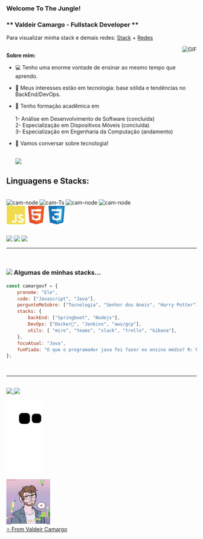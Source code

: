 ### Welcome To The Jungle! ###
### ** Valdeir Camargo - Fullstack Developer ** 
Para visualizar minha stack e demais redes: 
[Stack](https://stackshare.io/camargovf/my-stack) + [Redes](https://linktr.ee/camargovf)




  <img align="right" alt="GIF" src="https://i.pinimg.com/originals/e4/26/70/e426702edf874b181aced1e2fa5c6cde.gif" />
  
##

**Sobre mim:**

- 💻 Tenho uma enorme vontade de ensinar ao mesmo tempo que aprendo.
- 🤔 Meus interesses estão em tecnologia: base sólida e tendências no BackEnd/DevOps.
  
- 💼 Tenho formação acadêmica em<br><br>
1- Análise em Desenvolvimento de Software (concluída)<br>
2- Especialização em Dispositivos Móveis  (concluída)<br>
3- Especialização em Engenharia da Computação (andamento)<br>
  
- 💬 Vamos conversar sobre tecnologia!

  <br>
  <a href="https://linktr.ee/camargovf" target="_blank"><img src="https://img.shields.io/badge/Ask%20me-anything-1abc9c.svg" target="_blank"></a>
  </div>
  
##

## Linguagens e Stacks:
<div style="display: inline_block"><br>
  <img align="center" alt="cam-node" height="60" width="60" src="https://img.shields.io/badge/Java-ED8B00?style=for-the-badge&logo=java&logoColor=white">
  <img align="center" alt="cam-Ts" height="60" width="60" src="https://img.shields.io/badge/Kotlin-0095D5?&style=for-the-badge&logo=kotlin&logoColor=white">
  <img align="center" alt="cam-node" height="60" width="60" src="https://img.shields.io/badge/Node.js-43853D?style=for-the-badge&logo=node.js&logoColor=white">
  <img align="center" alt="cam-node" height="60" width="60" src="https://img.shields.io/badge/Spring-6DB33F?style=for-the-badge&logo=spring&logoColor=white">
  <br>
   <img align="center" alt="cam-Js" height="50" width="50"   src="https://raw.githubusercontent.com/devicons/devicon/master/icons/javascript/javascript-plain.svg">
  <img align="center" alt="cam-HTML" height="50" width="50" src="https://raw.githubusercontent.com/devicons/devicon/master/icons/html5/html5-original.svg">
  <img align="center" alt="cam-CSS" height="50" width="50" src="https://raw.githubusercontent.com/devicons/devicon/master/icons/css3/css3-original.svg">
   
##

<div> 
  <a href="https://api.whatsapp.com/send?phone=5511959898872" target="_blank"><img src="https://img.shields.io/badge/WhatsApp-25D366?style=for-the-badge&logo=whatsapp&logoColor=white" target="_blank"></a>
  <a href="mailto:contato@valdeircamargo.com" target="_blank"><img src="https://img.shields.io/badge/ProtonMail-8B89CC?style=for-the-badge&logo=protonmail&logoColor=white" target="_blank"></a>
    <a href="https://www.linkedin.com/in/camargovf" target="_blank"><img src="https://img.shields.io/badge/LinkedIn-0077B5?style=for-the-badge&logo=linkedin&logoColor=white" target="_blank"></a>

  ----
<br>

### <img src="https://media.giphy.com/media/VgCDAzcKvsR6OM0uWg/giphy.gif" width="50"> Algumas de minhas stacks... 

```javascript
const camargovf = {
    pronome: "Ele",
    code: ["Javascript", "Java"],
    pergunteMeSobre: ["Tecnologia", "Senhor dos Aneis", "Harry Potter"],
    stacks: {
        backEnd: ["Springboot", "Nodejs"],
        DevOps: ["Docker🐳", "Jenkins", "aws/gcp"],
        utils: [ "miro", "teams", "slack", "trello", "kibana"],
    },
    focoAtual: "Java",
    funPiada: "O que o programador java foi fazer no ensino médio? R: Revisitar a classe..."
};
```
<br>

----
<br>
  
<div align="left">
  <a href="https://github.com/camargovf">
  <img height="180em" src="https://github-readme-stats.vercel.app/api?username=camargovf&show_icons=true&theme=dracula&include_all_commits=true&count_private=true"/>
  <img height="180em" src="https://github-readme-stats.vercel.app/api/top-langs/?username=camargovf&layout=compact&langs_count=7&theme=dracula"/>
</div>
 
  
<!--
[![Github](https://img.shields.io/badge/-Github-000?style=flat&logo=Github&logoColor=white)](https://github.com/Camargovf)
[![LinkedIn](https://img.shields.io/badge/-LinkedIn-blue?style=flat&logo=Linkedin&logoColor=white)](https://www.linkedin.com/in/camargovf/)
[![Gmail](https://img.shields.io/badge/-Gmail-c14438?style=flat&logo=Gmail&logoColor=white)](mailto:contato@valdeircamargo.com) -->
     
![Snake animation](https://github.com/rafaballerini/rafaballerini/blob/output/github-contribution-grid-snake.svg)
  
![Camargovf](https://github.com/Camargovf/Camargovf/blob/main/IMG_1202_Easy-Resize.com.jpg?raw=true)
<br>[⭐️ From Valdeir Camargo](https://www.linkedin.com/in/camargovf) 
